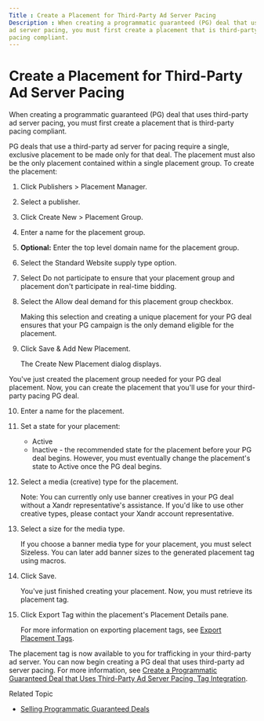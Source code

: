 ```yaml
---
Title : Create a Placement for Third-Party Ad Server Pacing
Description : When creating a programmatic guaranteed (PG) deal that uses third-party
ad server pacing, you must first create a placement that is third-party
pacing compliant.
---
```



# Create a Placement for Third-Party Ad Server Pacing



When creating a programmatic guaranteed (PG) deal that uses third-party
ad server pacing, you must first create a placement that is third-party
pacing compliant.



PG deals that use a third-party ad server for pacing require a single,
exclusive placement to be made only for that deal. The placement must
also be the only placement contained within a single placement group. To
create the placement:



<div id="create-a-placement-for-third-party-ad-server-pacing__steps_qc1_vgm_hmb"
>

1.  Click
    Publishers
    \> Placement Manager.
    
2.  Select a publisher.
3.  Click
    Create
    New \> Placement
    Group.
4.  Enter a name for the placement group.
5.  **Optional:** Enter the top level domain name
    for the placement group.
6.  Select the Standard
    Website supply type option.
7.  Select Do not
    participate to ensure that your placement group and placement
    don't participate in real-time bidding.
8.  Select the Allow
    deal demand for this placement group checkbox.
    

    Making this selection and creating a unique placement for your PG
    deal ensures that your PG campaign is the only demand eligible for
    the placement.

    
9.  Click Save & Add New
    Placement.
    

    The Create New Placement
    dialog displays.

    

<div class="li stepsection">

You've just created the placement group needed for your PG deal
placement. Now, you can create the placement that you'll use for your
third-party pacing PG deal.



10. Enter a name for the placement.
11. Set a state for your placement:
    - Active
    - Inactive - the recommended state
      for the placement before your PG deal begins. However, you must
      eventually change the placement's state to
      Active once the PG deal begins.
12. Select a media (creative) type for the
    placement.
    

    <div id="create-a-placement-for-third-party-ad-server-pacing__note_m2b_pzx_k5b"
    

    Note: You can currently only use
    banner creatives in your PG deal without a
    Xandr representative's assistance. If you'd
    like to use other creative types, please contact your
    Xandr account representative.

    

    
13. Select a size for the media type.
    

    If you choose a banner media type for your placement, you must
    select Sizeless. You can later add
    banner sizes to the generated placement tag using macros.

    
14. Click
    Save.
    

    You've just finished creating your placement. Now, you must retrieve
    its placement tag.

    
15. Click Export
    Tag within the placement's
    Placement Details pane.
    

    For more information on exporting placement tags, see
    <a href="export-placement-tags.html" class="xref">Export Placement
    Tags</a>.

    



<div id="create-a-placement-for-third-party-ad-server-pacing__result_dzq_51x_mtb"
class="section section result">

The placement tag is now available to you for trafficking in your
third-party ad server. You can now begin creating a PG deal that uses
third-party ad server pacing. For more information, see
<a href="create-a-programmatic-guaranteed-selling-line-item-ssp.html"
class="xref"
title="To create a PG deal that uses pacing in your ad server of record, you need to select a buyer, ad type, CPM, impression budget, flight dates, and a placement specifically created for the PG deal.">Create
a Programmatic Guaranteed Deal that Uses Third-Party Ad Server Pacing,
Tag Integration</a>.



<div id="create-a-placement-for-third-party-ad-server-pacing__postreq_eyz_qyq_dtb"
>

Related Topic

- <a href="programmatic-guaranteed-selling-line-items.html" class="xref"
  title="Programmatic guaranteed (PG) selling line items provide a workflow for you to for create and sell PG deals to buyers who use Xandr Invest and other partner DSPs.">Selling
  Programmatic Guaranteed Deals</a>






